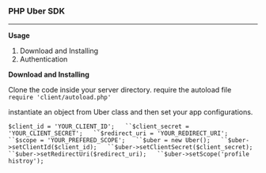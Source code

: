 ### PHP Uber SDK

* * *

**Usage**

1.  Download and Installing
2.  Authentication

**Download and Installing**

Clone the code inside your server directory. require the autoload file `require 'client/autoload.php'`

instantiate an object from Uber class and then set your app configurations.

`$client_id = 'YOUR_CLIENT_ID';  
``$client_secret = 'YOUR_CLIENT_SECRET';  
``$redirect_uri = 'YOUR_REDIRECT_URI';  
``$scope = 'YOUR_PREFERED_SCOPE';  
``$uber = new Uber();  
``$uber->setClientId($client_id);  
``$uber->setClientSecret($client_secret);  
``$uber->setRedirectUri($redirect_uri);  
``$uber->setScope('profile histroy');  
`
